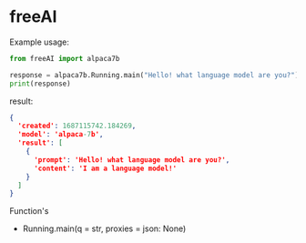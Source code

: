 # freeAI
Example usage:
```python
from freeAI import alpaca7b

response = alpaca7b.Running.main("Hello! what language model are you?")
print(response)
```

result:
```json
{
  'created': 1687115742.184269,
  'model': 'alpaca-7b',
  'result': [
    {
      'prompt': 'Hello! what language model are you?',
      'content': 'I am a language model!'
    }
  ]
}
```
Function's
* Running.main(q = str, proxies = json: None)